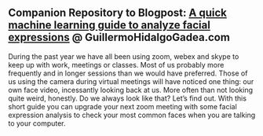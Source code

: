 ## Companion Repository to Blogpost: [A quick machine learning guide to analyze facial expressions](https://guillermohidalgogadea.com/openlabnotebook/upgrade-your-next-zoom-meeting/) @ GuillermoHidalgoGadea.com

During the past year we have all been using zoom, webex and skype to keep up with work, meetings or classes. Most of us probably more frequently and in longer sessions than we would have preferred. Those of us using the camera during virtual meetings will have noticed one thing: our own face video, incessantly looking back at us. More often than not looking quite weird, honestly. Do we always look like that? Let’s find out. With this short guide you can upgrade your next zoom meeting with some facial expression analysis to check your most common faces when you are talking to your computer.
